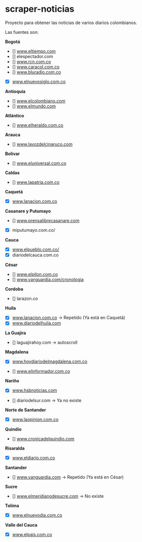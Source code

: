 # scraper-noticias
Proyecto para obtener las noticias de varios diarios colombianos.


Las fuentes son: 

**Bogotá**
- [] www.eltiempo.com
- [] elespectador.com
- [] www.rcn.com.co
- [] www.caracol.com.co
- [] www.bluradio.com.co
- [X] www.elnuevosiglo.com.co

**Antioquia**
- [] www.elcolombiano.com
- [] www.elmundo.com

**Atlántico**
- [] www.elheraldo.com.co

**Arauca**
- [] www.lavozdelcinaruco.com

**Bolivar**
- [] www.eluniversal.com.co

**Caldas**
- [] www.lapatria.com.co

**Caquetá**
- [X] www.lanacion.com.co

**Casanare y Putumayo**
- [] www.prensalibrecasanare.com
- [X] miputumayo.com.co/

**Cauca**
- [X] www.elpueblo.com.co/
- [X] diariodelcauca.com.co

**César**
- [] www.elpilon.com.co
- [] www.vanguardia.com/cronologia

**Cordoba**
- [] larazon.co

**Huila**
- [X] www.lanacion.com.co -> Repetido (Ya está en Caquetá)
- [X] www.diariodelhuila.com

**La Guajira**
- [] laguajirahoy.com  -> autoscroll

**Magdalena**
- [X] www.hoydiariodelmagdalena.com.co
- [] www.elinformador.com.co

**Nariño**
- [X] www.hsbnoticias.com
- [] diariodelsur.com -> Ya no existe

**Norte de Santander**
- [X] www.laopinion.com.co

**Quindío**
- [] www.cronicadelquindio.com

**Risaralda**
- [X] www.eldiario.com.co

**Santander**
- [] www.vanguardia.com -> Repetido (Ya está en César)

**Sucre**
- [] www.elmeridianodesucre.com -> No existe

**Tolima**
- [X] www.elnuevodia.com.co

**Valle del Cauca**
- [X] www.elpais.com.co
